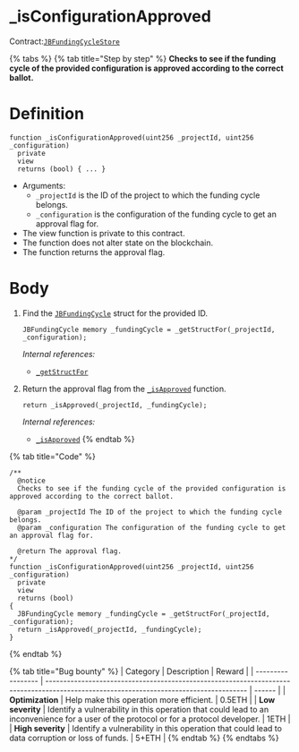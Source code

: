 # \_isConfigurationApproved

Contract:[`JBFundingCycleStore`](../)​

{% tabs %}
{% tab title="Step by step" %}
**Checks to see if the funding cycle of the provided configuration is approved according to the correct ballot.**

# Definition

```solidity
function _isConfigurationApproved(uint256 _projectId, uint256 _configuration)
  private
  view
  returns (bool) { ... } 
```

* Arguments:
  * `_projectId` is the ID of the project to which the funding cycle belongs.
  * `_configuration` is the configuration of the funding cycle to get an approval flag for.
* The view function is private to this contract.
* The function does not alter state on the blockchain.
* The function returns the approval flag.

# Body

1.  Find the [`JBFundingCycle`](../../../data-structures/jbfundingcycle.md) struct for the provided ID.

    ```solidity
    JBFundingCycle memory _fundingCycle = _getStructFor(_projectId, _configuration);
    ```

    _Internal references:_

    * [`_getStructFor`](\_getstructfor.md)
2.  Return the approval flag from the [`_isApproved`](\_isapproved.md) function.

    ```solidity
    return _isApproved(_projectId, _fundingCycle);
    ```

    _Internal references:_

    * [`_isApproved`](\_isapproved.md)
{% endtab %}

{% tab title="Code" %}
```solidity
/** 
  @notice 
  Checks to see if the funding cycle of the provided configuration is approved according to the correct ballot.

  @param _projectId The ID of the project to which the funding cycle belongs.
  @param _configuration The configuration of the funding cycle to get an approval flag for.

  @return The approval flag.
*/
function _isConfigurationApproved(uint256 _projectId, uint256 _configuration)
  private
  view
  returns (bool)
{
  JBFundingCycle memory _fundingCycle = _getStructFor(_projectId, _configuration);
  return _isApproved(_projectId, _fundingCycle);
}
```
{% endtab %}

{% tab title="Bug bounty" %}
| Category          | Description                                                                                                                            | Reward |
| ----------------- | -------------------------------------------------------------------------------------------------------------------------------------- | ------ |
| **Optimization**  | Help make this operation more efficient.                                                                                               | 0.5ETH |
| **Low severity**  | Identify a vulnerability in this operation that could lead to an inconvenience for a user of the protocol or for a protocol developer. | 1ETH   |
| **High severity** | Identify a vulnerability in this operation that could lead to data corruption or loss of funds.                                        | 5+ETH  |
{% endtab %}
{% endtabs %}
